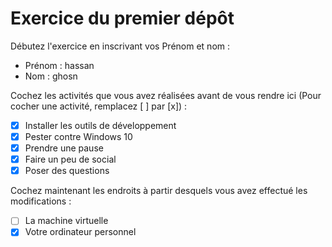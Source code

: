 # Exercice du premier dépôt

 Débutez l'exercice en inscrivant vos Prénom et nom :

 - Prénom : hassan
 - Nom : ghosn

 Cochez les activités que vous avez réalisées avant de vous rendre ici (Pour cocher une activité, remplacez [ ] par [x]) :

 - [x] Installer les outils de développement
 - [x] Pester contre Windows 10
 - [x] Prendre une pause
 - [x] Faire un peu de social
 - [x] Poser des questions

 Cochez maintenant les endroits à partir desquels vous avez effectué les modifications :

 - [ ] La machine virtuelle
 - [x] Votre ordinateur personnel
